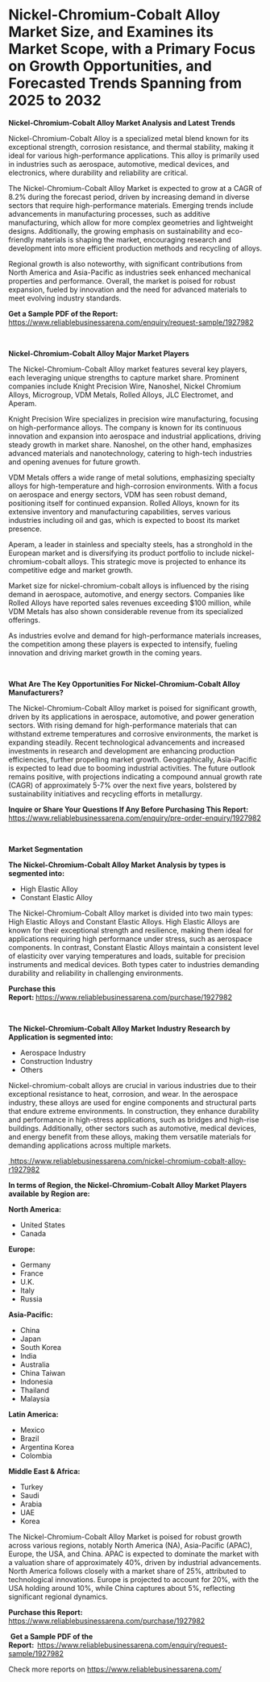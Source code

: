 <p><h1>Nickel-Chromium-Cobalt Alloy Market Size, and Examines its Market Scope, with a Primary Focus on Growth Opportunities, and Forecasted Trends Spanning from 2025 to 2032</h1></p><p><strong>Nickel-Chromium-Cobalt Alloy Market Analysis and Latest Trends</strong></p>
<p><p>Nickel-Chromium-Cobalt Alloy is a specialized metal blend known for its exceptional strength, corrosion resistance, and thermal stability, making it ideal for various high-performance applications. This alloy is primarily used in industries such as aerospace, automotive, medical devices, and electronics, where durability and reliability are critical. </p><p>The Nickel-Chromium-Cobalt Alloy Market is expected to grow at a CAGR of 8.2% during the forecast period, driven by increasing demand in diverse sectors that require high-performance materials. Emerging trends include advancements in manufacturing processes, such as additive manufacturing, which allow for more complex geometries and lightweight designs. Additionally, the growing emphasis on sustainability and eco-friendly materials is shaping the market, encouraging research and development into more efficient production methods and recycling of alloys.</p><p>Regional growth is also noteworthy, with significant contributions from North America and Asia-Pacific as industries seek enhanced mechanical properties and performance. Overall, the market is poised for robust expansion, fueled by innovation and the need for advanced materials to meet evolving industry standards.</p></p>
<p><strong>Get a Sample PDF of the Report:&nbsp;</strong> <a href="https://www.reliablebusinessarena.com/enquiry/request-sample/1927982?utm_campaign=1995&utm_medium=2&utm_source=Github&utm_content=ia&utm_term=15012025&utm_id=nickel-chromium-cobalt-alloy">https://www.reliablebusinessarena.com/enquiry/request-sample/1927982</a></p>
<p>&nbsp;</p>
<p><strong>Nickel-Chromium-Cobalt Alloy Major Market Players</strong></p>
<p><p>The Nickel-Chromium-Cobalt Alloy market features several key players, each leveraging unique strengths to capture market share. Prominent companies include Knight Precision Wire, Nanoshel, Nickel Chromium Alloys, Microgroup, VDM Metals, Rolled Alloys, JLC Electromet, and Aperam.</p><p>Knight Precision Wire specializes in precision wire manufacturing, focusing on high-performance alloys. The company is known for its continuous innovation and expansion into aerospace and industrial applications, driving steady growth in market share. Nanoshel, on the other hand, emphasizes advanced materials and nanotechnology, catering to high-tech industries and opening avenues for future growth.</p><p>VDM Metals offers a wide range of metal solutions, emphasizing specialty alloys for high-temperature and high-corrosion environments. With a focus on aerospace and energy sectors, VDM has seen robust demand, positioning itself for continued expansion. Rolled Alloys, known for its extensive inventory and manufacturing capabilities, serves various industries including oil and gas, which is expected to boost its market presence.</p><p>Aperam, a leader in stainless and specialty steels, has a stronghold in the European market and is diversifying its product portfolio to include nickel-chromium-cobalt alloys. This strategic move is projected to enhance its competitive edge and market growth.</p><p>Market size for nickel-chromium-cobalt alloys is influenced by the rising demand in aerospace, automotive, and energy sectors. Companies like Rolled Alloys have reported sales revenues exceeding $100 million, while VDM Metals has also shown considerable revenue from its specialized offerings.</p><p>As industries evolve and demand for high-performance materials increases, the competition among these players is expected to intensify, fueling innovation and driving market growth in the coming years.</p></p>
<p>&nbsp;</p>
<p><strong>What Are The Key Opportunities For Nickel-Chromium-Cobalt Alloy Manufacturers?</strong></p>
<p><p>The Nickel-Chromium-Cobalt Alloy market is poised for significant growth, driven by its applications in aerospace, automotive, and power generation sectors. With rising demand for high-performance materials that can withstand extreme temperatures and corrosive environments, the market is expanding steadily. Recent technological advancements and increased investments in research and development are enhancing production efficiencies, further propelling market growth. Geographically, Asia-Pacific is expected to lead due to booming industrial activities. The future outlook remains positive, with projections indicating a compound annual growth rate (CAGR) of approximately 5-7% over the next five years, bolstered by sustainability initiatives and recycling efforts in metallurgy.</p></p>
<p><strong>Inquire or Share Your Questions If Any Before Purchasing This Report:</strong> <a href="https://www.reliablebusinessarena.com/enquiry/pre-order-enquiry/1927982?utm_campaign=1995&utm_medium=2&utm_source=Github&utm_content=ia&utm_term=15012025&utm_id=nickel-chromium-cobalt-alloy">https://www.reliablebusinessarena.com/enquiry/pre-order-enquiry/1927982</a></p>
<p>&nbsp;</p>
<p><strong>Market Segmentation</strong></p>
<p><strong>The Nickel-Chromium-Cobalt Alloy Market Analysis by types is segmented into:</strong></p>
<p><ul><li>High Elastic Alloy</li><li>Constant Elastic Alloy</li></ul></p>
<p><p>The Nickel-Chromium-Cobalt Alloy market is divided into two main types: High Elastic Alloys and Constant Elastic Alloys. High Elastic Alloys are known for their exceptional strength and resilience, making them ideal for applications requiring high performance under stress, such as aerospace components. In contrast, Constant Elastic Alloys maintain a consistent level of elasticity over varying temperatures and loads, suitable for precision instruments and medical devices. Both types cater to industries demanding durability and reliability in challenging environments.</p></p>
<p><strong>Purchase this Report:&nbsp;</strong><a href="https://www.reliablebusinessarena.com/purchase/1927982?utm_campaign=1995&utm_medium=2&utm_source=Github&utm_content=ia&utm_term=15012025&utm_id=nickel-chromium-cobalt-alloy">https://www.reliablebusinessarena.com/purchase/1927982</a></p>
<p>&nbsp;</p>
<p><strong>The Nickel-Chromium-Cobalt Alloy Market Industry Research by Application is segmented into:</strong></p>
<p><ul><li>Aerospace Industry</li><li>Construction Industry</li><li>Others</li></ul></p>
<p><p>Nickel-chromium-cobalt alloys are crucial in various industries due to their exceptional resistance to heat, corrosion, and wear. In the aerospace industry, these alloys are used for engine components and structural parts that endure extreme environments. In construction, they enhance durability and performance in high-stress applications, such as bridges and high-rise buildings. Additionally, other sectors such as automotive, medical devices, and energy benefit from these alloys, making them versatile materials for demanding applications across multiple markets.</p></p>
<p><a href="https://www.reliablebusinessarena.com/nickel-chromium-cobalt-alloy-r1927982?utm_campaign=1995&utm_medium=2&utm_source=Github&utm_content=ia&utm_term=15012025&utm_id=nickel-chromium-cobalt-alloy">&nbsp;https://www.reliablebusinessarena.com/nickel-chromium-cobalt-alloy-r1927982</a></p>
<p><strong>In terms of Region, the Nickel-Chromium-Cobalt Alloy Market Players available by Region are:</strong></p>
<p>
    <p> <strong> North America: </strong>
        <ul>
            <li>United States</li>
            <li>Canada</li>
        </ul>
        </p> 
    <p> <strong> Europe: </strong>
        <ul>
            <li>Germany</li>
            <li>France</li>
            <li>U.K.</li>
            <li>Italy</li>
            <li>Russia</li>
        </ul>
        </p> 
    <p> <strong> Asia-Pacific: </strong>
        <ul>
            <li>China</li>
            <li>Japan</li>
            <li>South Korea</li>
            <li>India</li>
            <li>Australia</li>
            <li>China Taiwan</li>
            <li>Indonesia</li>
            <li>Thailand</li>
            <li>Malaysia</li>
        </ul>
        </p> 
    <p> <strong> Latin America: </strong>
        <ul>
            <li>Mexico</li>
            <li>Brazil</li>
            <li>Argentina Korea</li>
            <li>Colombia</li>
        </ul>
        </p> 
    <p> <strong> Middle East & Africa: </strong>
        <ul>
            <li>Turkey</li>
            <li>Saudi</li>
            <li>Arabia</li>
            <li>UAE</li>
            <li>Korea</li>
        </ul>
    </p>
    </p>
<p><p>The Nickel-Chromium-Cobalt Alloy Market is poised for robust growth across various regions, notably North America (NA), Asia-Pacific (APAC), Europe, the USA, and China. APAC is expected to dominate the market with a valuation share of approximately 40%, driven by industrial advancements. North America follows closely with a market share of 25%, attributed to technological innovations. Europe is projected to account for 20%, with the USA holding around 10%, while China captures about 5%, reflecting significant regional dynamics.</p></p>
<p><strong>Purchase this Report: </strong><a href="https://www.reliablebusinessarena.com/purchase/1927982?utm_campaign=1995&utm_medium=2&utm_source=Github&utm_content=ia&utm_term=15012025&utm_id=nickel-chromium-cobalt-alloy">https://www.reliablebusinessarena.com/purchase/1927982</a></p>
<p>&nbsp;<strong>Get a Sample PDF of the Report:&nbsp;&nbsp;</strong><a href="https://www.reliablebusinessarena.com/enquiry/request-sample/1927982?utm_campaign=1995&utm_medium=2&utm_source=Github&utm_content=ia&utm_term=15012025&utm_id=nickel-chromium-cobalt-alloy">https://www.reliablebusinessarena.com/enquiry/request-sample/1927982</a></p>
<p><strong></strong></p>
<p>Check more reports on <a href="https://www.reliablebusinessarena.com/?utm_campaign=1995&utm_medium=2&utm_source=Github&utm_content=ia&utm_term=15012025&utm_id=nickel-chromium-cobalt-alloy">https://www.reliablebusinessarena.com/</a></p>